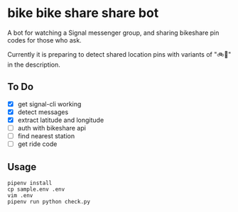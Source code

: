 # bike bike share share bot

A bot for watching a Signal messenger group, and sharing bikeshare pin codes for those who ask.

Currently it is preparing to detect shared location pins with variants of ":bike::pray:" in the description.

## To Do

- [x] get signal-cli working
- [x] detect messages
- [x] extract latitude and longitude
- [ ] auth with bikeshare api
- [ ] find nearest station
- [ ] get ride code

## Usage

```
pipenv install
cp sample.env .env
vim .env
pipenv run python check.py
```
